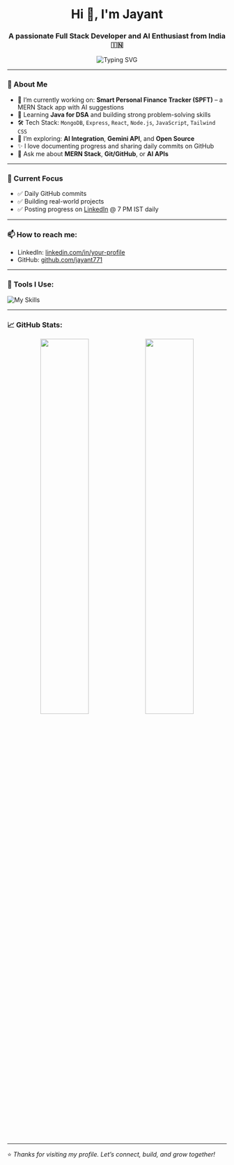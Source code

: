 <h1 align="center">Hi 👋, I'm Jayant</h1>
<h3 align="center">A passionate Full Stack Developer and AI Enthusiast from India 🇮🇳</h3>

<p align="center">
  <img src="https://readme-typing-svg.herokuapp.com?font=Fira+Code&weight=500&size=24&pause=1000&color=00C5FF&center=true&vCenter=true&width=435&lines=Full+Stack+MERN+Developer;AI+Explorer+%7C+ML+Beginner;Open+Source+Lover+%F0%9F%92%9A;Always+Learning+%E2%9C%8C%EF%B8%8F" alt="Typing SVG" />
</p>

---

### 🚀 About Me

- 🌱 I’m currently working on: **Smart Personal Finance Tracker (SPFT)** – a MERN Stack app with AI suggestions
- 🧠 Learning **Java for DSA** and building strong problem-solving skills
- 🛠️ Tech Stack: `MongoDB`, `Express`, `React`, `Node.js`, `JavaScript`, `Tailwind CSS`
- 🔭 I’m exploring: **AI Integration**, **Gemini API**, and **Open Source**
- ✨ I love documenting progress and sharing daily commits on GitHub
- 💬 Ask me about **MERN Stack**, **Git/GitHub**, or **AI APIs**

---

### 🧩 Current Focus
- ✅ Daily GitHub commits
- ✅ Building real-world projects
- ✅ Posting progress on [LinkedIn](https://www.linkedin.com/in/jayant-anand-299962155/) @ 7 PM IST daily

---

### 📫 How to reach me:
- LinkedIn: [linkedin.com/in/your-profile](https://www.linkedin.com/in/jayant-anand-299962155/)
- GitHub: [github.com/jayant771](https://github.com/jayant771)

---

### 🧰 Tools I Use:
<img src="https://skillicons.dev/icons?i=js,nodejs,express,react,mongodb,tailwind,java,git,github,vscode" alt="My Skills" />

---

### 📈 GitHub Stats:
<p align="center">
  <img src="https://github-readme-stats.vercel.app/api?username=jayant771&show_icons=true&theme=radical" width="47%" />
  <img src="https://github-readme-streak-stats.herokuapp.com/?user=jayant771&theme=radical" width="47%" />
</p>

---

⭐ *Thanks for visiting my profile. Let’s connect, build, and grow together!*

